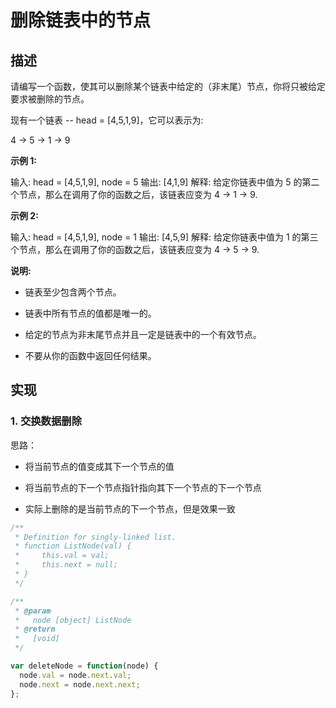 删除链表中的节点
========

描述
---------------

  

请编写一个函数，使其可以删除某个链表中给定的（非末尾）节点，你将只被给定要求被删除的节点。


现有一个链表 -- head = [4,5,1,9]，它可以表示为:

  
4 -> 5 -> 1 -> 9

  

**示例 1:**

  

输入: head = [4,5,1,9], node = 5
输出: [4,1,9]
解释: 给定你链表中值为 5 的第二个节点，那么在调用了你的函数之后，该链表应变为 4 -> 1 -> 9.

  

**示例 2:**

  

输入: head = [4,5,1,9], node = 1
输出: [4,5,9]
解释: 给定你链表中值为 1 的第三个节点，那么在调用了你的函数之后，该链表应变为 4 -> 5 -> 9.

  

**说明:**

  

*   链表至少包含两个节点。

*   链表中所有节点的值都是唯一的。

*   给定的节点为非末尾节点并且一定是链表中的一个有效节点。

*   不要从你的函数中返回任何结果。

  

实现
---------------

### 1. 交换数据删除

思路：

  

*   将当前节点的值变成其下一个节点的值

*   将当前节点的下一个节点指针指向其下一个节点的下一个节点

*   实际上删除的是当前节点的下一个节点，但是效果一致

  
```js
/**
 * Definition for singly-linked list.
 * function ListNode(val) {
 *     this.val = val;
 *     this.next = null;
 * }
 */

/**
 * @param
 *   node [object] ListNode
 * @return
 *   [void]
 */

var deleteNode = function(node) {
  node.val = node.next.val;
  node.next = node.next.next;
};

```